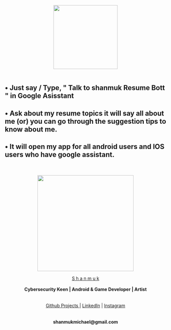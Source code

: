 

 
<p align="center">
  <img widht ="200" height="200" src="https://user-images.githubusercontent.com/55943851/89507940-d4290a80-d7ea-11ea-9ec1-9999cfcd960e.jpg"><br><br>
</p>
  

## • Just say / Type, " Talk to shanmuk Resume Bott " in Google Asisstant
## • Ask about my resume topics it will say all about me (or) you can go through the suggestion tips to know about me. 
## • It will open my app for all android users and IOS users who have google assistant.



<p align="center"><br><br>
  <img widht ="300" height="300" src="https://user-images.githubusercontent.com/55943851/82728945-52f4c800-9d11-11ea-9f0a-061c2a225a72.png">
</p>
  
<p align="center">
  <a href="https://www.google.com/search?q=Shanmuk+Michael&rlz=1C1GCEA_enIN857IN857&oq=Shanmuk+Michael&aqs=chrome..69i57j69i60l3.9741j0j8&sourceid=chrome&ie=UTF-8">S h a n m u k</a><br>
  <br>
    <b>Cybersecurity Keen | Android & Game Developer | Artist</b>
  <br><br>
  <br>
  <a href="https://shanmukmichael.github.io/Shanmuk_Projects/">Github Projects </a>  |
  <a href="https://www.linkedin.com/in/shanmukmichael">LinkedIn</a>  |
  <a href="https://www.instagram.com/mr_singlle">Instagram</a>
  <br><br>
  
  <br>
   <b>shanmukmichael@gmail.com</b>
  <br>
  
</p>
